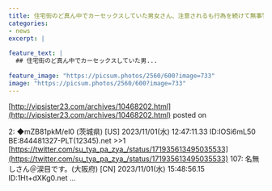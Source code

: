 ```yaml
---
title: 住宅街のど真ん中でカーセックスしていた男女さん、注意されるも行為を続けて無事警察沙汰に
categories:
- news
excerpt: |
  
feature_text: |
  ## 住宅街のど真ん中でカーセックスしていた男...
  
feature_image: "https://picsum.photos/2560/600?image=733"
image: "https://picsum.photos/2560/600?image=733"
---
```


[http://vipsister23.com/archives/10468202.html](http://vipsister23.com/archives/10468202.html)
posted on 

<!--more-->

2: ◆mZB81pkM/el0 (茨城県) [US] 2023/11/01(水) 12:47:11.33 ID:IOSi6mL50 BE:844481327-PLT(12345).net &gt;&gt;1 [https://twitter.com/su_tya_pa_zya_/status/171935613495035533](https://twitter.com/su_tya_pa_zya_/status/171935613495035533) 107: 名無しさん＠涙目です。(大阪府) [CN] 2023/11/01(水) 15:48:56.15 ID:1Ht+dXKg0.net ...
